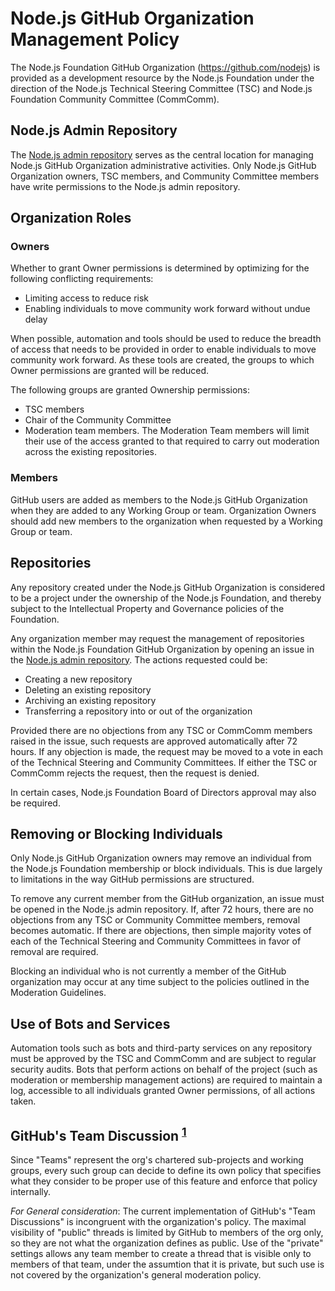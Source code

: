 # Node.js GitHub Organization Management Policy

The Node.js Foundation GitHub Organization (https://github.com/nodejs) is
provided as a development resource by the Node.js Foundation under the direction
of the Node.js Technical Steering Committee (TSC) and Node.js Foundation
Community Committee (CommComm).

## Node.js Admin Repository

The [Node.js admin repository][nodejs/admin] serves as the
central location for managing Node.js GitHub Organization administrative
activities. Only Node.js GitHub Organization owners, TSC members, and Community
Committee members have write permissions to the Node.js admin repository.

## Organization Roles

### Owners

Whether to grant Owner permissions is determined by optimizing
for the following conflicting requirements:

* Limiting access to reduce risk
* Enabling individuals to move community work forward without undue delay

When possible, automation and tools should be used to reduce the breadth of
access that needs to be provided in order to enable individuals to move
community work forward. As these tools are created, the groups to which
Owner permissions are granted will be reduced.

The following groups are granted Ownership permissions:

* TSC members
* Chair of the Community Committee
* Moderation team members. The Moderation Team members
will limit their use of the access granted to that required to carry out
moderation across the existing repositories.

### Members

GitHub users are added as members to the Node.js GitHub Organization when they
are added to any Working Group or team. Organization Owners should add new
members to the organization when requested by a Working Group or team.

## Repositories

Any repository created under the Node.js GitHub Organization is considered to be
a project under the ownership of the Node.js Foundation, and thereby subject
to the Intellectual Property and Governance policies of the Foundation.

Any organization member may request the management of repositories within the
Node.js Foundation GitHub Organization by opening an issue in the
[Node.js admin repository][nodejs/admin]. The actions requested could be:

- Creating a new repository
- Deleting an existing repository
- Archiving an existing repository
- Transferring a repository into or out of the organization

Provided there are no objections from any TSC or CommComm members raised in
the issue, such requests are approved automatically after 72 hours. If any
objection is made, the request may be moved to a vote in each of the
Technical Steering and Community Committees. If either the TSC or CommComm
rejects the request, then the request is denied.

In certain cases, Node.js Foundation Board of Directors approval may also be
required.

## Removing or Blocking Individuals

Only Node.js GitHub Organization owners may remove an individual from the
Node.js Foundation membership or block individuals. This is due largely to
limitations in the way GitHub permissions are structured.

To remove any current member from the GitHub organization, an issue must be
opened in the Node.js admin repository. If, after 72 hours, there are no
objections from any TSC or Community Committee members, removal becomes
automatic. If there are objections, then simple majority votes of each of the
Technical Steering and Community Committees in favor of removal are required.

Blocking an individual who is not currently a member of the GitHub organization
may occur at any time subject to the policies outlined in the Moderation
Guidelines.

## Use of Bots and Services

Automation tools such as bots and third-party services on any repository must
be approved by the TSC and CommComm and are subject to regular security audits.
Bots that perform actions on behalf of the project (such as moderation or membership
management actions) are required to maintain a log, accessible to all individuals
granted Owner permissions, of all actions taken.

## GitHub's Team Discussion <sup>[1][github-team-discussion]</sup>

Since "Teams" represent the org's chartered sub-projects and working groups,
every such group can decide to define its own policy that specifies what they
consider to be proper use of this feature and enforce that policy internally.

*For General consideration*: The current implementation of GitHub's "Team
Discussions" is incongruent with the organization's policy. The maximal
visibility of "public" threads is limited by GitHub to members of the org only,
so they are not what the organization defines as public. Use of the "private"
settings allows any team member to create a thread that is visible only to members
of that team, under the assumtion that it is private, but such use is not covered
by the organization's general moderation policy.  


[github-team-discussion]: https://blog.github.com/2017-11-20-introducing-team-discussions/
[nodejs/admin]: https://github.com/nodejs/admin
